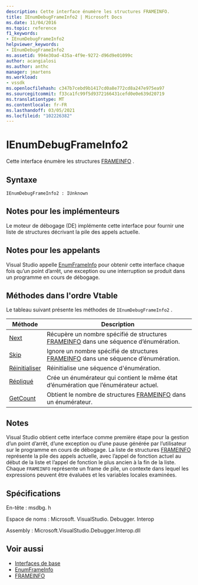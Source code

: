 ```yaml
---
description: Cette interface énumère les structures FRAMEINFO.
title: IEnumDebugFrameInfo2 | Microsoft Docs
ms.date: 11/04/2016
ms.topic: reference
f1_keywords:
- IEnumDebugFrameInfo2
helpviewer_keywords:
- IEnumDebugFrameInfo2
ms.assetid: 994e30ad-435a-4f9e-9272-d96d9e01099c
author: acangialosi
ms.author: anthc
manager: jmartens
ms.workload:
- vssdk
ms.openlocfilehash: c347b7cebd9b1417cd0a8e772cd8a247e975ea97
ms.sourcegitcommit: f33ca1fc99f5d9372166431cefd0e0e639d20719
ms.translationtype: MT
ms.contentlocale: fr-FR
ms.lasthandoff: 03/05/2021
ms.locfileid: "102226382"
---
```

# <a name="ienumdebugframeinfo2"></a>IEnumDebugFrameInfo2
Cette interface énumère les structures [FRAMEINFO](../../../extensibility/debugger/reference/frameinfo.md) .

## <a name="syntax"></a>Syntaxe

```
IEnumDebugFrameInfo2 : IUnknown
```

## <a name="notes-for-implementers"></a>Notes pour les implémenteurs
 Le moteur de débogage (DE) implémente cette interface pour fournir une liste de structures décrivant la pile des appels actuelle.

## <a name="notes-for-callers"></a>Notes pour les appelants
 Visual Studio appelle [EnumFrameInfo](../../../extensibility/debugger/reference/idebugthread2-enumframeinfo.md) pour obtenir cette interface chaque fois qu’un point d’arrêt, une exception ou une interruption se produit dans un programme en cours de débogage.

## <a name="methods-in-vtable-order"></a>Méthodes dans l'ordre Vtable
 Le tableau suivant présente les méthodes de `IEnumDebugFrameInfo2` .

|Méthode|Description|
|------------|-----------------|
|[Next](../../../extensibility/debugger/reference/ienumdebugframeinfo2-next.md)|Récupère un nombre spécifié de structures [FRAMEINFO](../../../extensibility/debugger/reference/frameinfo.md) dans une séquence d’énumération.|
|[Skip](../../../extensibility/debugger/reference/ienumdebugframeinfo2-skip.md)|Ignore un nombre spécifié de structures [FRAMEINFO](../../../extensibility/debugger/reference/frameinfo.md) dans une séquence d’énumération.|
|[Réinitialiser](../../../extensibility/debugger/reference/ienumdebugframeinfo2-reset.md)|Réinitialise une séquence d'énumération.|
|[Répliqué](../../../extensibility/debugger/reference/ienumdebugframeinfo2-clone.md)|Crée un énumérateur qui contient le même état d’énumération que l’énumérateur actuel.|
|[GetCount](../../../extensibility/debugger/reference/ienumdebugframeinfo2-getcount.md)|Obtient le nombre de structures [FRAMEINFO](../../../extensibility/debugger/reference/frameinfo.md) dans un énumérateur.|

## <a name="remarks"></a>Notes
 Visual Studio obtient cette interface comme première étape pour la gestion d’un point d’arrêt, d’une exception ou d’une pause générée par l’utilisateur sur le programme en cours de débogage. La liste de structures [FRAMEINFO](../../../extensibility/debugger/reference/frameinfo.md) représente la pile des appels actuelle, avec l’appel de fonction actuel au début de la liste et l’appel de fonction le plus ancien à la fin de la liste. Chaque `FRAMEINFO` représente un frame de pile, un contexte dans lequel les expressions peuvent être évaluées et les variables locales examinées.

## <a name="requirements"></a>Spécifications
 En-tête : msdbg. h

 Espace de noms : Microsoft. VisualStudio. Debugger. Interop

 Assembly : Microsoft.VisualStudio.Debugger.Interop.dll

## <a name="see-also"></a>Voir aussi
- [Interfaces de base](../../../extensibility/debugger/reference/core-interfaces.md)
- [EnumFrameInfo](../../../extensibility/debugger/reference/idebugthread2-enumframeinfo.md)
- [FRAMEINFO](../../../extensibility/debugger/reference/frameinfo.md)

